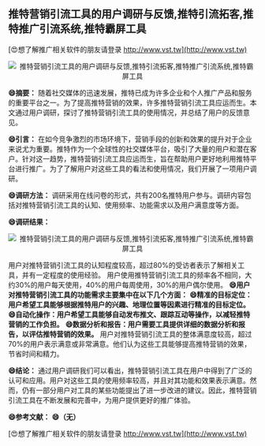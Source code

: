 ## **推特营销引流工具的用户调研与反馈,推特引流拓客,推特推广引流系统,推特霸屏工具**

[😍想了解推广相关软件的朋友请登录 http://www.vst.tw](http://www.vst.tw)

 <center><img src="https://vst.tw/MP4/tuiguang/png/0.png" alt="推特营销引流工具的用户调研与反馈,推特引流拓客,推特推广引流系统,推特霸屏工具"></center>

**😄摘要：**
随着社交媒体的迅速发展，推特已成为许多企业和个人推广产品和服务的重要平台之一。为了提高推特营销的效果，许多推特营销引流工具应运而生。本文通过用户调研，探讨了推特营销引流工具的使用情况，并总结了用户的反馈意见。

**😄引言：**
在如今竞争激烈的市场环境下，营销手段的创新和效果的提升对于企业来说尤为重要。推特作为一个全球性的社交媒体平台，吸引了大量的用户和潜在客户。针对这一趋势，推特营销引流工具应运而生，旨在帮助用户更好地利用推特平台进行推广。为了了解用户对这些工具的看法和使用情况，我们开展了一项用户调研。

**😄调研方法：**
调研采用在线问卷的形式，共有200名推特用户参与。调研内容包括对推特营销引流工具的认知、使用频率、功能需求以及用户满意度等方面。

**😄调研结果：**

 <center><img src="https://vst.tw/MP4/tuiguang/png/8.png" alt="推特营销引流工具的用户调研与反馈,推特引流拓客,推特推广引流系统,推特霸屏工具"></center>

用户对推特营销引流工具的认知程度较高，超过80%的受访者表示了解相关工具，并有一定程度的使用经验。
用户使用推特营销引流工具的频率各不相同，大约30%的用户每天使用，40%的用户每周使用，30%的用户偶尔使用。
**😄用户对推特营销引流工具的功能需求主要集中在以下几个方面：**
**😄精准的目标定位：用户希望工具能够根据推特用户的兴趣、地理位置等因素进行精准的目标定位。**
**😄自动化操作：用户希望工具能够自动发布推文、跟踪互动等操作，以减轻推特营销的工作负担。**
**😄数据分析和报告：用户需要工具提供详细的数据分析和报告，以评估推特营销的效果。**
用户对推特营销引流工具的整体满意度较高，超过70%的用户表示满意或非常满意。他们认为这些工具能够提高推特营销的效果，节省时间和精力。

**😄结论：**
通过用户调研我们可以看出，推特营销引流工具在用户中得到了广泛的认可和应用。用户对这些工具的使用频率较高，并且对其功能和效果表示满意。然而，仍有一部分用户对工具的某些功能提出了进一步改进的建议。因此，推特营销引流工具在不断发展和完善中，为用户提供更好的推广体验。

**😄参考文献：**
**😄（无）**

[😍想了解推广相关软件的朋友请登录 http://www.vst.tw](http://www.vst.tw)



